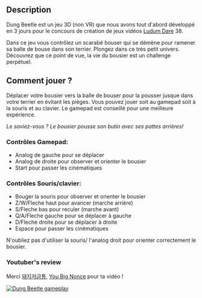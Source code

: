 
## Description

Dung Beetle est un jeu 3D (non VR) que nous avons tout d'abord développé en 3 jours pour le concours de création de jeux vidéos [Ludum Dare](http://ldjam.com/) 38. 

Dans ce jeu vous contrôlez un scarabé bouser qui se démène pour ramener sa balle de bouse dans son terrier.
Plongez dans ce très petit univers. Découvrez que ce point de vue, la vie du bousier est un challenge perpétuel.

<div id="carousel"></div>

## Comment jouer ?

Déplacer votre bousier vers la balle de bouser pour la pousser jusque dans votre terrier en évitant les pièges.
Vous pouvez jouer soit au gamepad soit à la souris et au clavier. Le gamepad est conseillé pour une meilleure expérience.

_Le saviez-vous ? Le bousier pousse son butin avec ses pattes arrières!_

### Contrôles Gamepad:
- Analog de gauche pour se déplacer
- Analog de droite pour observer et orienter le bousier
- Start pour passer les cinématiques

### Contrôles Souris/clavier:
- Bouger la souris pour observer et orienter le bousier
- Z/W/Fleche haut pour avancer (marche arrière)
- S/Fleche bas pour reculer (marche avant)
- Q/A/Fleche gauche pour se déplacer à gauche
- D/Fleche droite pour se déplacer à droite
- Espace pour passer les cinématiques

N'oubliez pas d'utiliser la souris/ l'analog droit pour orienter correctement le bousier.

### Youtuber's review
Merci [돼지저금통](https://www.youtube.com/watch?v=IOgFvfAP0vA), [You Big Nonce](https://www.youtube.com/watch?v=v0ZF_StPIds&t=126s) pour ta vidéo ! 

[![Dung Beetle gameplay](https://img.youtube.com/vi/IOgFvfAP0vA/0.jpg)](https://www.youtube.com/watch?v=IOgFvfAP0vA)